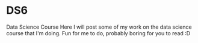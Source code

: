 # DS6
Data Science Course
Here I will post some of my work on the data science course that I'm doing. Fun for me to do, probably boring for you to read :D
